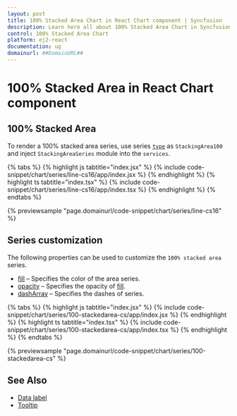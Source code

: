 ```yaml
---
layout: post
title: 100% Stacked Area Chart in React Chart component | Syncfusion
description: Learn here all about 100% Stacked Area Chart in Syncfusion React Chart component of Syncfusion Essential JS 2 and more.
control: 100% Stacked Area Chart 
platform: ej2-react
documentation: ug
domainurl: ##DomainURL##
---
```

# 100% Stacked Area in React Chart component

## 100% Stacked Area

To render a 100% stacked area series, use series [`type`](https://ej2.syncfusion.com/react/documentation/api/chart/series/#type) as `StackingArea100` and inject `StackingAreaSeries` module into the `services`.

{% tabs %}
{% highlight js tabtitle="index.jsx" %}
{% include code-snippet/chart/series/line-cs16/app/index.jsx %}
{% endhighlight %}
{% highlight ts tabtitle="index.tsx" %}
{% include code-snippet/chart/series/line-cs16/app/index.tsx %}
{% endhighlight %}
{% endtabs %}

 {% previewsample "page.domainurl/code-snippet/chart/series/line-cs16" %}

## Series customization

The following properties can be used to customize the `100% stacked area` series.

* [fill](https://ej2.syncfusion.com/react/documentation/api/chart/seriesModel/#fill) – Specifies the color of the area series.
* [opacity](https://ej2.syncfusion.com/react/documentation/api/chart/seriesModel/#opacity) – Specifies the opacity of [fill](https://ej2.syncfusion.com/react/documentation/api/chart/seriesModel/#fill).
* [dashArray](https://ej2.syncfusion.com/react/documentation/api/chart/seriesModel/#dasharray) – Specifies the dashes of series.

{% tabs %}
{% highlight js tabtitle="index.jsx" %}
{% include code-snippet/chart/series/100-stackedarea-cs/app/index.jsx %}
{% endhighlight %}
{% highlight ts tabtitle="index.tsx" %}
{% include code-snippet/chart/series/100-stackedarea-cs/app/index.tsx %}
{% endhighlight %}
{% endtabs %}

 {% previewsample "page.domainurl/code-snippet/chart/series/100-stackedarea-cs" %}

## See Also

* [Data label](./data-labels/)
* [Tooltip](./tool-tip/)
